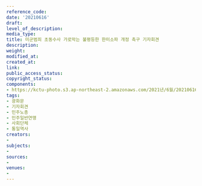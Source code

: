 ```yaml
---
reference_code: 
date: '20210616'
draft: 
level_of_description: 
media_type: 
title: 미군범죄 초동수사 가로막는 불평등한 한미소파 개정 촉구 기자회견
description: 
weight: 
modified_at: 
created_at: 
link: 
public_access_status: 
copyright_status: 
components:
- https://kctu-photo.s3.ap-northeast-2.amazonaws.com/2021년/6월/20210616-미군범죄+초동수사+가로막는+불평등한+한미소파+개정+촉구+기자회견_광화문_기자회견_민주노총_민주일반연맹_사회단체_통일역사/_1D20723.jpg
tags:
- 광화문
- 기자회견
- 민주노총
- 민주일반연맹
- 사회단체
- 통일역사
creators:
- 
subjects:
- 
sources:
- 
venues:
- 
---
```

